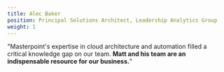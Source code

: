 ```yaml
---
title: Alec Baker
position: Principal Solutions Architect, Leadership Analytics Group
weight: 1
---
```


"Masterpoint's expertise in cloud architecture and automation filled a critical knowledge gap on our team. <strong>Matt and his team are an indispensable resource for our business.</strong>"

